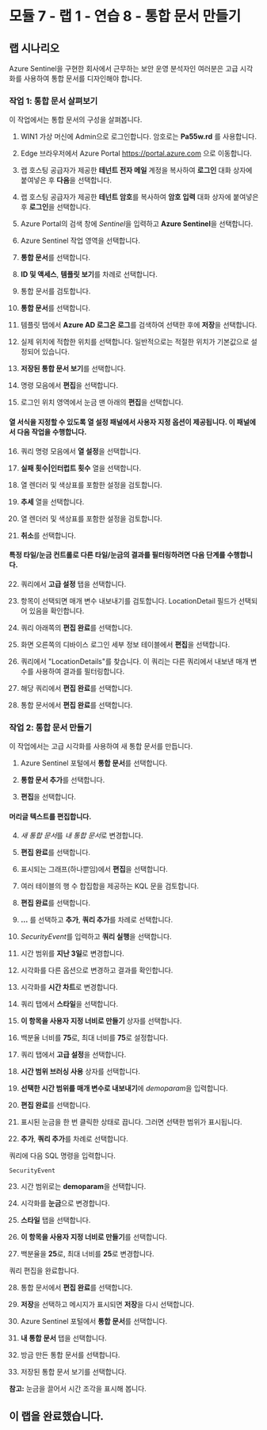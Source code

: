 ﻿# 모듈 7 - 랩 1 - 연습 8 - 통합 문서 만들기

## 랩 시나리오

Azure Sentinel을 구현한 회사에서 근무하는 보안 운영 분석자인 여러분은 고급 시각화를 사용하여 통합 문서를 디자인해야 합니다.

### 작업 1: 통합 문서 살펴보기

이 작업에서는 통합 문서의 구성을 살펴봅니다.

1. WIN1 가상 머신에 Admin으로 로그인합니다. 암호로는 **Pa55w.rd** 를 사용합니다.  

2. Edge 브라우저에서 Azure Portal https://portal.azure.com 으로 이동합니다.

3. 랩 호스팅 공급자가 제공한 **테넌트 전자 메일** 계정을 복사하여 **로그인** 대화 상자에 붙여넣은 후 **다음**을 선택합니다.

4. 랩 호스팅 공급자가 제공한 **테넌트 암호**를 복사하여 **암호 입력** 대화 상자에 붙여넣은 후 **로그인**을 선택합니다.

5. Azure Portal의 검색 창에 *Sentinel*을 입력하고 **Azure Sentinel**을 선택합니다.

6. Azure Sentinel 작업 영역을 선택합니다.

7. **통합 문서**를 선택합니다.

8. **ID 및 액세스**, **템플릿 보기**를 차례로 선택합니다.

9. 통합 문서를 검토합니다.

10. **통합 문서**를 선택합니다. 

11. 템플릿 탭에서 **Azure AD 로그온 로그**를 검색하여 선택한 후에 **저장**을 선택합니다. 

12. 실제 위치에 적합한 위치를 선택합니다.  일반적으로는 적절한 위치가 기본값으로 설정되어 있습니다.

13. **저장된 통합 문서 보기**를 선택합니다.

14. 명령 모음에서 **편집**을 선택합니다.

15. 로그인 위치 영역에서 눈금 맨 아래의 **편집**을 선택합니다.

#### 열 서식을 지정할 수 있도록 열 설정 패널에서 사용자 지정 옵션이 제공됩니다. 이 패널에서 다음 작업을 수행합니다.

16. 쿼리 명령 모음에서 **열 설정**을 선택합니다.

17. **실패 횟수|인터럽트 횟수** 열을 선택합니다.

18. 열 렌더러 및 색상표를 포함한 설정을 검토합니다.

19. **추세** 열을 선택합니다.

20. 열 렌더러 및 색상표를 포함한 설정을 검토합니다.

21. **취소**를 선택합니다.

#### 특정 타일/눈금 컨트롤로 다른 타일/눈금의 결과를 필터링하려면 다음 단계를 수행합니다.

22. 쿼리에서 **고급 설정** 탭을 선택합니다.

23. 항목이 선택되면 매개 변수 내보내기를 검토합니다.  LocationDetail 필드가 선택되어 있음을 확인합니다.

24. 쿼리 아래쪽의 **편집 완료**를 선택합니다.

25. 화면 오른쪽의 디바이스 로그인 세부 정보 테이블에서 **편집**을 선택합니다.  

26. 쿼리에서 "LocationDetails"를 찾습니다.  이 쿼리는 다른 쿼리에서 내보낸 매개 변수를 사용하여 결과를 필터링합니다.

27. 해당 쿼리에서 **편집 완료**를 선택합니다.

28. 통합 문서에서 **편집 완료**를 선택합니다.

### 작업 2: 통합 문서 만들기

이 작업에서는 고급 시각화를 사용하여 새 통합 문서를 만듭니다.

1. Azure Sentinel 포털에서 **통합 문서**를 선택합니다.

2. **통합 문서 추가**를 선택합니다.

3. **편집**을 선택합니다.

#### 머리글 텍스트를 편집합니다.

4. *새 통합 문서*를 *내 통합 문서*로 변경합니다.

5. **편집 완료**를 선택합니다.

6. 표시되는 그래프(하나뿐임)에서 **편집**을 선택합니다.

7. 여러 테이블의 행 수 합집합을 제공하는 KQL 문을 검토합니다.

8. **편집 완료**를 선택합니다.

9. **...** 를 선택하고 **추가**, **쿼리 추가**를 차례로 선택합니다.

10. *SecurityEvent*를 입력하고 **쿼리 실행**을 선택합니다.

11. 시간 범위를 **지난 3일**로 변경합니다.

12. 시각화를 다른 옵션으로 변경하고 결과를 확인합니다.

13. 시각화를 **시간 차트**로 변경합니다.

14. 쿼리 탭에서 **스타일**을 선택합니다.

15. **이 항목을 사용자 지정 너비로 만들기** 상자를 선택합니다.

16. 백분율 너비를 **75**로, 최대 너비를 **75**로 설정합니다.

17. 쿼리 탭에서 **고급 설정**을 선택합니다.

18. **시간 범위 브러싱 사용** 상자를 선택합니다. 

19. **선택한 시간 범위를 매개 변수로 내보내기**에 *demoparam*을 입력합니다.

20. **편집 완료**를 선택합니다.

21. 표시된 눈금을 한 번 클릭한 상태로 끕니다.  그러면 선택한 범위가 표시됩니다.

22. **추가**, **쿼리 추가**를 차례로 선택합니다.

쿼리에 다음 SQL 명령을 입력합니다.

```
SecurityEvent
```

23. 시간 범위로는 **demoparam**을 선택합니다.

24. 시각화를 **눈금**으로 변경합니다.

25. **스타일** 탭을 선택합니다.

26. **이 항목을 사용자 지정 너비로 만들기**를 선택합니다.

27. 백분율을 **25**로, 최대 너비를 **25**로 변경합니다.

쿼리 편집을 완료합니다.

28. 통합 문서에서 **편집 완료**를 선택합니다.

29. **저장**을 선택하고 메시지가 표시되면 **저장**을 다시 선택합니다.

30. Azure Sentinel 포털에서 **통합 문서**를 선택합니다.

31. **내 통합 문서** 탭을 선택합니다.

32. 방금 만든 통합 문서를 선택합니다.

33. 저장된 통합 문서 보기를 선택합니다.

**참고:** 눈금을 끌어서 시간 조각을 표시해 봅니다.

## 이 랩을 완료했습니다.
